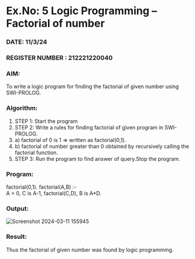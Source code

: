 # Ex.No: 5   Logic Programming – Factorial of number   
### DATE:  11/3/24                                                                          
### REGISTER NUMBER : 212221220040
### AIM: 
To  write  a logic program for finding the factorial of given number using SWI-PROLOG. 
### Algorithm:
1. STEP 1: Start the program
2. STEP 2:  Write a rules for finding factorial of given program in SWI-PROLOG.
3.   a)	factorial of 0 is 1 => written as factorial(0,1).
4.   b)	factorial of number greater than 0 obtained by recursively calling the factorial    function.
5. STEP 3: Run the program  to find answer of  query.Stop the program.
### Program:
factorial(0,1).
factorial(A,B) :-  
           A > 0, 
           C is A-1,
           factorial(C,D),
           B is A*D.
### Output:
![Screenshot 2024-03-11 155945](https://github.com/PREETHI-B0/AI_Lab_2023-24/assets/136311079/ee3a0960-458f-4340-aa8b-809a2257f755)
### Result:
Thus the factorial of given number was found by logic programming. 
